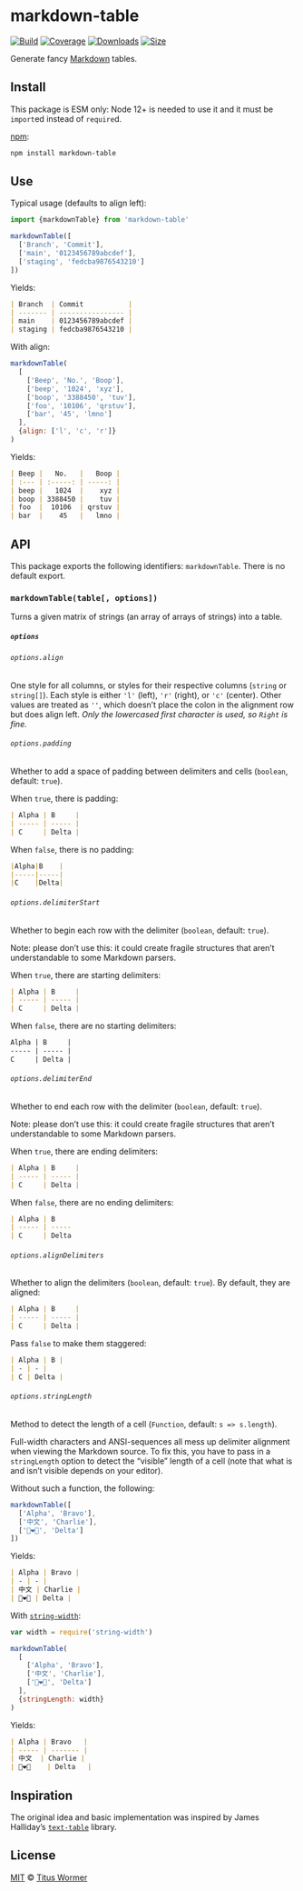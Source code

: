 # markdown-table

[![Build][build-badge]][build]
[![Coverage][coverage-badge]][coverage]
[![Downloads][downloads-badge]][downloads]
[![Size][size-badge]][size]

Generate fancy [Markdown][fancy] tables.

## Install

This package is ESM only: Node 12+ is needed to use it and it must be `import`ed
instead of `require`d.

[npm][]:

```sh
npm install markdown-table
```

## Use

Typical usage (defaults to align left):

```js
import {markdownTable} from 'markdown-table'

markdownTable([
  ['Branch', 'Commit'],
  ['main', '0123456789abcdef'],
  ['staging', 'fedcba9876543210']
])
```

Yields:

```markdown
| Branch  | Commit           |
| ------- | ---------------- |
| main    | 0123456789abcdef |
| staging | fedcba9876543210 |
```

With align:

```js
markdownTable(
  [
    ['Beep', 'No.', 'Boop'],
    ['beep', '1024', 'xyz'],
    ['boop', '3388450', 'tuv'],
    ['foo', '10106', 'qrstuv'],
    ['bar', '45', 'lmno']
  ],
  {align: ['l', 'c', 'r']}
)
```

Yields:

```markdown
| Beep |   No.   |   Boop |
| :--- | :-----: | -----: |
| beep |   1024  |    xyz |
| boop | 3388450 |    tuv |
| foo  |  10106  | qrstuv |
| bar  |    45   |   lmno |
```

## API

This package exports the following identifiers: `markdownTable`.
There is no default export.

### `markdownTable(table[, options])`

Turns a given matrix of strings (an array of arrays of strings) into a table.

##### `options`

###### `options.align`

One style for all columns, or styles for their respective columns (`string` or
`string[]`).
Each style is either `'l'` (left), `'r'` (right), or `'c'` (center).
Other values are treated as `''`, which doesn’t place the colon in the alignment
row but does align left.
*Only the lowercased first character is used, so `Right` is fine.*

###### `options.padding`

Whether to add a space of padding between delimiters and cells (`boolean`,
default: `true`).

When `true`, there is padding:

```markdown
| Alpha | B     |
| ----- | ----- |
| C     | Delta |
```

When `false`, there is no padding:

```markdown
|Alpha|B    |
|-----|-----|
|C    |Delta|
```

###### `options.delimiterStart`

Whether to begin each row with the delimiter (`boolean`, default: `true`).

Note: please don’t use this: it could create fragile structures that aren’t
understandable to some Markdown parsers.

When `true`, there are starting delimiters:

```markdown
| Alpha | B     |
| ----- | ----- |
| C     | Delta |
```

When `false`, there are no starting delimiters:

```markdown
Alpha | B     |
----- | ----- |
C     | Delta |
```

###### `options.delimiterEnd`

Whether to end each row with the delimiter (`boolean`, default: `true`).

Note: please don’t use this: it could create fragile structures that aren’t
understandable to some Markdown parsers.

When `true`, there are ending delimiters:

```markdown
| Alpha | B     |
| ----- | ----- |
| C     | Delta |
```

When `false`, there are no ending delimiters:

```markdown
| Alpha | B
| ----- | -----
| C     | Delta
```

###### `options.alignDelimiters`

Whether to align the delimiters (`boolean`, default: `true`).
By default, they are aligned:

```markdown
| Alpha | B     |
| ----- | ----- |
| C     | Delta |
```

Pass `false` to make them staggered:

```markdown
| Alpha | B |
| - | - |
| C | Delta |
```

###### `options.stringLength`

Method to detect the length of a cell (`Function`, default: `s => s.length`).

Full-width characters and ANSI-sequences all mess up delimiter alignment
when viewing the Markdown source.
To fix this, you have to pass in a `stringLength` option to detect the “visible”
length of a cell (note that what is and isn’t visible depends on your editor).

Without such a function, the following:

```js
markdownTable([
  ['Alpha', 'Bravo'],
  ['中文', 'Charlie'],
  ['👩‍❤️‍👩', 'Delta']
])
```

Yields:

```markdown
| Alpha | Bravo |
| - | - |
| 中文 | Charlie |
| 👩‍❤️‍👩 | Delta |
```

With [`string-width`][string-width]:

```js
var width = require('string-width')

markdownTable(
  [
    ['Alpha', 'Bravo'],
    ['中文', 'Charlie'],
    ['👩‍❤️‍👩', 'Delta']
  ],
  {stringLength: width}
)
```

Yields:

```markdown
| Alpha | Bravo   |
| ----- | ------- |
| 中文  | Charlie |
| 👩‍❤️‍👩    | Delta   |
```

## Inspiration

The original idea and basic implementation was inspired by James Halliday’s
[`text-table`][text-table] library.

## License

[MIT][license] © [Titus Wormer][author]

<!-- Definitions -->

[build-badge]: https://github.com/wooorm/markdown-table/workflows/main/badge.svg

[build]: https://github.com/wooorm/markdown-table/actions

[coverage-badge]: https://img.shields.io/codecov/c/github/wooorm/markdown-table.svg

[coverage]: https://codecov.io/github/wooorm/markdown-table

[downloads-badge]: https://img.shields.io/npm/dm/markdown-table.svg

[downloads]: https://www.npmjs.com/package/markdown-table

[size-badge]: https://img.shields.io/bundlephobia/minzip/markdown-table.svg

[size]: https://bundlephobia.com/result?p=markdown-table

[npm]: https://docs.npmjs.com/cli/install

[license]: license

[author]: https://wooorm.com

[fancy]: https://help.github.com/articles/github-flavored-markdown/#tables

[text-table]: https://github.com/substack/text-table

[string-width]: https://github.com/sindresorhus/string-width
